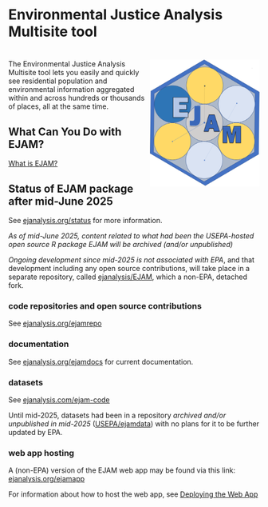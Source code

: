 Environmental Justice Analysis Multisite tool
================

# <img src="man/figures/logo659.png" align="right" width="220px"/>

<!-- README.md is generated from README.Rmd. Please edit Rmd not md  -->

<!-- badges: start -->

<!-- or we could comment out the badge 
&#10;[![Lifecycle: experimental](https://img.shields.io/badge/lifecycle-experimental-orange.svg)](https://lifecycle.r-lib.org/articles/stages.html#experimental)
 -->

<!-- badges: end -->

The Environmental Justice Analysis Multisite tool lets you easily and
quickly see residential population and environmental information
aggregated within and across hundreds or thousands of places, all at the
same time.

## What Can You Do with EJAM?

[What is EJAM?](https://ejanalysis.github.io/EJAM/articles/whatis.html)

## Status of EJAM package after mid-June 2025

See [ejanalysis.org/status](https://ejanalysis.org/status) for more
information.

*As of mid-June 2025, content related to what had been the USEPA-hosted
open source R package EJAM will be archived (and/or unpublished)*

*Ongoing development since mid-2025 is not associated with EPA*, and
that development including any open source contributions, will take
place in a separate repository, called
[ejanalysis/EJAM](https://github.com/ejanalysis/EJAM), which a non-EPA,
detached fork.

### code repositories and open source contributions

See [ejanalysis.org/ejamrepo](https://ejanalysis.org/ejamrepo)

### documentation

See [ejanalysis.org/ejamdocs](https://ejanalysis.org/ejamdocs) for
current documentation.

### datasets

See [ejanalysis.com/ejam-code](https://ejanalysis.com/ejam-code)

Until mid-2025, datasets had been in a repository *archived and/or
unpublished in mid-2025*
([USEPA/ejamdata](https://github.com/USEPA/ejamdata)) with no plans for
it to be further updated by EPA.

### web app hosting

A (non-EPA) version of the EJAM web app may be found via this link:
[ejanalysis.org/ejamapp](https://ejanalysis.org/ejamapp)

For information about how to host the web app, see [Deploying the Web
App](https://ejanalysis.github.io/EJAM/articles/dev-deploy-app.html)
